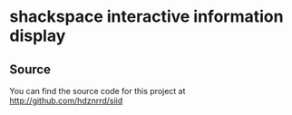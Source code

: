 # shackspace interactive information display
## Source
You can find the source code for this project at http://github.com/hdznrrd/siid


